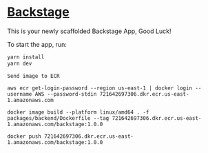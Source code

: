 # [Backstage](https://backstage.io)

This is your newly scaffolded Backstage App, Good Luck!

To start the app, run:

```sh
yarn install
yarn dev
```

```
Send image to ECR

aws ecr get-login-password --region us-east-1 | docker login --username AWS --password-stdin 721642697306.dkr.ecr.us-east-1.amazonaws.com

docker image build --platform linux/amd64 . -f packages/backend/Dockerfile --tag 721642697306.dkr.ecr.us-east-1.amazonaws.com/backstage:1.0.0

docker push 721642697306.dkr.ecr.us-east-1.amazonaws.com/backstage:1.0.0
```